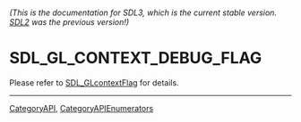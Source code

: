 ###### (This is the documentation for SDL3, which is the current stable version. [SDL2](https://wiki.libsdl.org/SDL2/) was the previous version!)
# SDL_GL_CONTEXT_DEBUG_FLAG

Please refer to [SDL_GLcontextFlag](SDL_GLcontextFlag) for details.

----
[CategoryAPI](CategoryAPI), [CategoryAPIEnumerators](CategoryAPIEnumerators)

